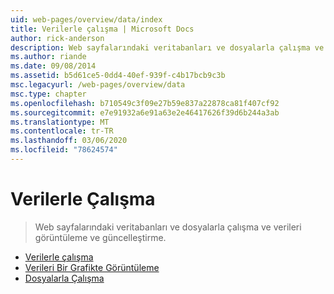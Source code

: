 ```yaml
---
uid: web-pages/overview/data/index
title: Verilerle çalışma | Microsoft Docs
author: rick-anderson
description: Web sayfalarındaki veritabanları ve dosyalarla çalışma ve verileri görüntüleme ve güncelleştirme.
ms.author: riande
ms.date: 09/08/2014
ms.assetid: b5d61ce5-0dd4-40ef-939f-c4b17bcb9c3b
msc.legacyurl: /web-pages/overview/data
msc.type: chapter
ms.openlocfilehash: b710549c3f09e27b59e837a22878ca81f407cf92
ms.sourcegitcommit: e7e91932a6e91a63e2e46417626f39d6b244a3ab
ms.translationtype: MT
ms.contentlocale: tr-TR
ms.lasthandoff: 03/06/2020
ms.locfileid: "78624574"
---
```

# <a name="working-with-data"></a>Verilerle Çalışma

> Web sayfalarındaki veritabanları ve dosyalarla çalışma ve verileri görüntüleme ve güncelleştirme.

- [Verilerle çalışma](5-working-with-data.md)
- [Verileri Bir Grafikte Görüntüleme](7-displaying-data-in-a-chart.md)
- [Dosyalarla Çalışma](working-with-files.md)
